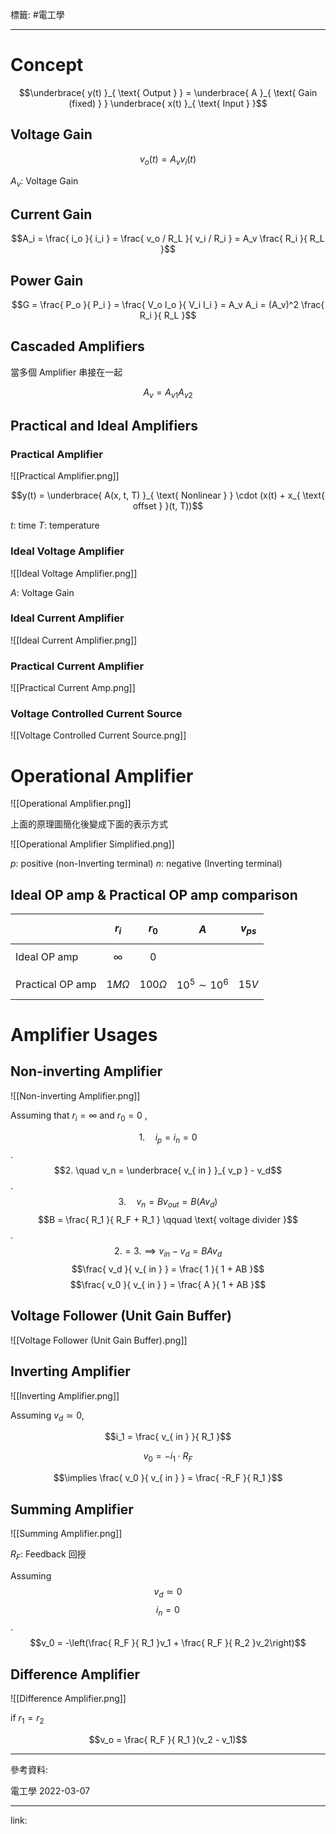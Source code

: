 標籤: #電工學 

---

# Concept

$$\underbrace{ y(t) }_{ \text{ Output } } = \underbrace{ A }_{ \text{ Gain (fixed) } } \underbrace{ x(t) }_{ \text{ Input } }$$

## Voltage Gain

$$v_o(t) = A_v v_i(t)$$

$A_v$: Voltage Gain

## Current Gain

$$A_i = \frac{ i_o }{ i_i } = \frac{ v_o / R_L }{ v_i / R_i } = A_v \frac{ R_i }{ R_L }$$

## Power Gain

$$G = \frac{ P_o }{ P_i } = \frac{ V_o I_o }{ V_i I_i } = A_v A_i = (A_v)^2 \frac{ R_i }{ R_L }$$

## Cascaded Amplifiers

當多個 Amplifier 串接在一起

$$A_v = A_{ v1 } A_{ v2 }$$

## Practical and Ideal Amplifiers

### Practical Amplifier

![[Practical Amplifier.png]]

$$y(t) = \underbrace{ A(x, t, T) }_{ \text{ Nonlinear } } \cdot (x(t) + x_{ \text{ offset } }(t, T))$$

$t$: time
$T$: temperature

### Ideal Voltage Amplifier

![[Ideal Voltage Amplifier.png]]

$A$: Voltage Gain

### Ideal Current Amplifier

![[Ideal Current Amplifier.png]]

### Practical Current Amplifier

![[Practical Current Amp.png]]

### Voltage Controlled Current Source

![[Voltage Controlled Current Source.png]]

# Operational Amplifier

![[Operational Amplifier.png]]

上面的原理圖簡化後變成下面的表示方式

![[Operational Amplifier Simplified.png]]

$p$: positive (non-Inverting terminal)
$n$: negative (Inverting terminal)

## Ideal OP amp & Practical OP amp comparison

|                  | $$r_i$$      | $$r_0$$        | $$A$$              | $$v_{ ps }$$ |
| ---------------- | ------------ | -------------- | ------------------ | ------------ |
| Ideal OP amp     | $$\infty$$   | $$0$$          |                    |              |
| Practical OP amp | $$1M\Omega$$ | $$100 \Omega$$ | $$10^5 \sim 10^6$$ | $$15V$$      | 

# Amplifier Usages

## Non-inverting Amplifier

![[Non-inverting Amplifier.png]]

Assuming that $r_i = \infty$ and $r_0 = 0$ ,

$$1. \quad i_p = i_n = 0$$
.
$$2. \quad v_n = \underbrace{ v_{ in } }_{ v_p } - v_d$$
.
$$3. \quad v_n = Bv_{ out } = B(Av_d)$$
$$B = \frac{ R_1 }{ R_F + R_1 } \qquad \text{ voltage divider }$$
.
$$2. = 3. \implies v_{ in } - v_d = BAv_d$$
$$\frac{ v_d }{ v_{ in } } = \frac{ 1 }{ 1 + AB }$$
$$\frac{ v_0 }{ v_{ in } } = \frac{ A }{ 1 + AB }$$

## Voltage Follower (Unit Gain Buffer)

![[Voltage Follower (Unit Gain Buffer).png]]

## Inverting Amplifier

![[Inverting Amplifier.png]]

Assuming $v_d \simeq 0$, 

$$i_1 = \frac{ v_{ in } }{ R_1 }$$

$$v_0 = -i_1 \cdot R_F$$

$$\implies \frac{ v_0 }{ v_{ in } } = \frac{ -R_F }{ R_1 }$$

## Summing Amplifier

![[Summing Amplifier.png]]

$R_F$: Feedback 回授

Assuming 
$$v_d \simeq 0$$
$$i_n = 0$$
.
$$v_0 = -\left(\frac{ R_F }{ R_1 }v_1 + \frac{ R_F }{ R_2 }v_2\right)$$

## Difference Amplifier

![[Difference Amplifier.png]]

if $r_1 = r_2$

$$v_o = \frac{ R_F }{ R_1 }(v_2 - v_1)$$

---

參考資料:

電工學 2022-03-07

---

link:

